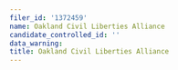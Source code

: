 ```yaml
---
filer_id: '1372459'
name: Oakland Civil Liberties Alliance
candidate_controlled_id: ''
data_warning: 
title: Oakland Civil Liberties Alliance
---
```

